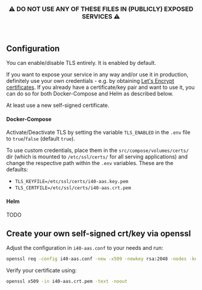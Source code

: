 <div align="center">

  ### ⚠️ **DO NOT USE ANY OF THESE FILES IN (PUBLICLY) EXPOSED SERVICES** ⚠️

</div>

<br />

## Configuration
You can enable/disable TLS entirely. It is enabled by default.

If you want to expose your service in any way and/or use it in production, definitely use your own credentials - e.g. by obtaining [Let's Encrypt certificates](https://letsencrypt.org/de/). If you already have a certificate/key pair and want to use it, you can do so for both Docker-Compose and Helm as described below.

At least use a new self-signed certificate.

#### Docker-Compose
Activate/Deactivate TLS by setting the variable `TLS_ENABLED` in the `.env` file to `true`/`false` (default `true`).

To use custom credentials, place them in the `src/compose/volumes/certs/` dir (which is mounted to `/etc/ssl/certs/` for all serving applications) and change the respective path within the `.env` variables. These are the defaults:
  - `TLS_KEYFILE=/etc/ssl/certs/i40-aas.key.pem`
  - `TLS_CERTFILE=/etc/ssl/certs/i40-aas.crt.pem`

#### Helm
TODO

## Create your own self-signed crt/key via openssl
Adjust the configuration in `i40-aas.conf` to your needs and run:
```bash
openssl req -config i40-aas.conf -new -x509 -newkey rsa:2048 -nodes -keyout i40-aas.key.pem -days 3650 -out i40-aas.crt.pem
```

Verify your certificate using:
```bash
openssl x509 -in i40-aas.crt.pem -text -noout
```
